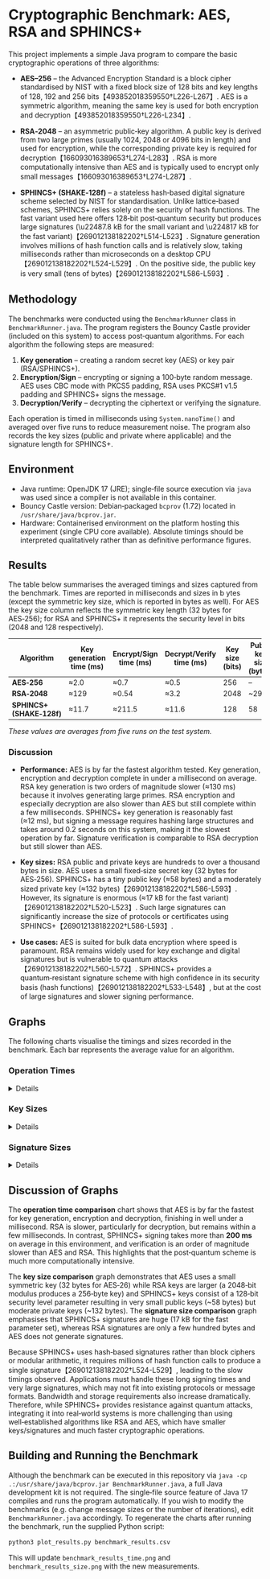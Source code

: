 # Cryptographic Benchmark: AES, RSA and SPHINCS+


This project implements a simple Java program to compare the basic
cryptographic operations of three algorithms:

* **AES–256** – the Advanced Encryption Standard is a block cipher
  standardised by NIST with a fixed block size of 128 bits and key
  lengths of 128, 192 and 256 bits【493852018359550†L226-L267】.  AES
  is a symmetric algorithm, meaning the same key is used for both
  encryption and decryption【493852018359550†L226-L234】.

* **RSA‑2048** – an asymmetric public‑key algorithm.  A public key is
  derived from two large primes (usually 1024, 2048 or 4096 bits in
  length) and used for encryption, while the corresponding private key
  is required for decryption【166093016389653†L274-L283】.  RSA is more
  computationally intensive than AES and is typically used to encrypt
  only small messages【166093016389653†L274-L287】.

* **SPHINCS+ (SHAKE‑128f)** – a stateless hash‑based digital signature
  scheme selected by NIST for standardisation.  Unlike lattice‑based
  schemes, SPHINCS+ relies solely on the security of hash functions.
  The fast variant used here offers 128‑bit post‑quantum security but
  produces large signatures (\u22487.8 kB for the small variant and
  \u224817 kB for the fast variant)【269012138182202†L514-L523】.  Signature
  generation involves millions of hash function calls and is
  relatively slow, taking milliseconds rather than microseconds on a
  desktop CPU【269012138182202†L524-L529】.  On the positive side, the
  public key is very small (tens of bytes)【269012138182202†L586-L593】.

## Methodology

The benchmarks were conducted using the `BenchmarkRunner` class in
`
BenchmarkRunner.java`.  The program registers the Bouncy Castle
provider (included on this system) to access post‑quantum algorithms.
For each algorithm the following steps are measured:

1. **Key generation** – creating a random secret key (AES) or key pair
   (RSA/SPHINCS+).
2. **Encryption/Sign** – encrypting or signing a 100‑byte random
   message.  AES uses CBC mode with PKCS5 padding, RSA uses
   PKCS#1 v1.5 padding and SPHINCS+ signs the message.
3. **Decryption/Verify** – decrypting the ciphertext or verifying the
   signature.

Each operation is timed in milliseconds using `System.nanoTime()` and
averaged over five runs to reduce measurement noise.  The program also
records the key sizes (public and private where applicable) and the
signature length for SPHINCS+.

## Environment

* Java runtime: OpenJDK 17 (JRE); single‑file source execution via
  `java` was used since a compiler is not available in this container.
* Bouncy Castle version: Debian‑packaged `bcprov` (1.72) located in
  `/usr/share/java/bcprov.jar`.
* Hardware: Containerised environment on the platform hosting this
  experiment (single CPU core available).  Absolute timings should be
  interpreted qualitatively rather than as definitive performance
  figures.

## Results

The table below summarises the averaged timings and sizes captured
from the benchmark.  Times are reported in milliseconds and sizes in
b
ytes (except the symmetric key size, which is reported in bytes as
well).  For AES the key size column reflects the symmetric key length
(32 bytes for AES‑256); for RSA and SPHINCS+ it represents the
security level in bits (2048 and 128 respectively).

| Algorithm | Key generation time (ms) | Encrypt/Sign time (ms) | Decrypt/Verify time (ms) | Key size (bits) | Public key size (bytes) | Private key size (bytes) | Symmetric key size (bytes) | Signature size (bytes) |
|---|---|---|---|---|---|---|---|---|
| **AES‑256** | ≈2.0 | ≈0.7 | ≈0.5 | 256 | – | – | 32 | – |
| **RSA‑2048** | ≈129 | ≈0.54 | ≈3.2 | 2048 | ~294 | ~1218 | – | – |
| **SPHINCS+ (SHAKE‑128f)** | ≈11.7 | ≈211.5 | ≈11.6 | 128 | 58 | 132 | – | 17 088 |

*These values are averages from five runs on the test system.*

### Discussion

* **Performance:**  AES is by far the fastest algorithm tested.  Key
  generation, encryption and decryption complete in under a
  millisecond on average.  RSA key generation is two orders of
  magnitude slower (≈130 ms) because it involves generating large
  primes.  RSA encryption and especially decryption are also slower
  than AES but still complete within a few milliseconds.  SPHINCS+ key
  generation is reasonably fast (≈12 ms), but signing a message
  requires hashing large structures and takes around 0.2 seconds on
  this system, making it the slowest operation by far.  Signature
  verification is comparable to RSA decryption but still slower than
  AES.

* **Key sizes:**  RSA public and private keys are hundreds to over a
  thousand bytes in size.  AES uses a small fixed‑size secret key
  (32 bytes for AES‑256).  SPHINCS+ has a tiny public key (≈58 bytes)
  and a moderately sized private key (≈132 bytes)【269012138182202†L586-L593】.
  However, its signature is enormous (≈17 kB for the fast variant)【269012138182202†L520-L523】.  Such large signatures can
  significantly increase the size of protocols or certificates using
  SPHINCS+【269012138182202†L586-L593】.

* **Use cases:**  AES is suited for bulk data encryption where speed is
  paramount.  RSA remains widely used for key exchange and digital
  signatures but is vulnerable to quantum attacks【269012138182202†L560-L572】.
  SPHINCS+ provides a quantum‑resistant signature scheme with high
  confidence in its security basis (hash functions)【269012138182202†L533-L548】,
  but at the cost of large signatures and slower signing performance.

## Graphs

The following charts visualise the timings and sizes recorded in the
benchmark.  Each bar represents the average value for an algorithm.

### Operation Times

<details>
![Operation time comparison](benchmark_results_time.png)
</details>

### Key Sizes
<details>

![Key size comparison](benchmark_results_key_sizes.png)
</details>

### Signature Sizes

<details>
![Signature size comparison](benchmark_results_signature_size.png)

</details>


## Discussion of Graphs

The **operation time comparison** chart shows that AES is by far the fastest for key generation, encryption and decryption, finishing in well under a millisecond. RSA is slower, particularly for decryption, but remains within a few milliseconds. In contrast, SPHINCS+ signing takes more than **200 ms** on average in this environment, and verification is an order of magnitude slower than AES and RSA. This highlights that the post‑quantum scheme is much more computationally intensive.

The **key size comparison** graph demonstrates that AES uses a small symmetric key (32 bytes for AES‑26) while RSA keys are larger (a 2048‑bit modulus produces a 256‑byte key) and SPHINCS+ keys consist of a 128‑bit security level parameter resulting in very small public keys (~58 bytes) but moderate private keys (~132 bytes). The **signature size comparison** graph emphasises that SPHINCS+ signatures are huge (17 kB for the fast parameter set), whereas RSA signatures are only a few hundred bytes and AES does not generate signatures.

Because SPHINCS+ uses hash‑based signatures rather than block ciphers or modular arithmetic, it requires millions of hash function calls to produce a single signature【269012138182202†L524-L529】, leading to the slow timings observed. Applications must handle these long signing times and very large signatures, which may not fit into existing protocols or message formats. Bandwidth and storage requirements also increase dramatically. Therefore, while SPHINCS+ provides resistance against quantum attacks, integrating it into real‑world systems is more challenging than using well‑established algorithms like RSA and AES, which have smaller keys/signatures and much faster cryptographic operations.


## Building and Running the Benchmark

Although the benchmark can be executed in this repository via
`java -cp .:/usr/share/java/bcprov.jar BenchmarkRunner.java`, a
full Java development kit is not required.  The single‑file source
feature of Java 17 compiles and runs the program automatically.  If
you wish to modify the benchmarks (e.g. change message sizes or the
number of iterations), edit `BenchmarkRunner.java` accordingly.  To
regenerate the charts after running the benchmark, run the supplied
Python script:

```sh
python3 plot_results.py benchmark_results.csv
```


This will update `benchmark_results_time.png` and
`benchmark_results_size.png` with the new measurements.
